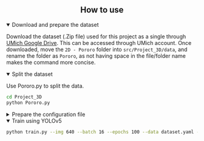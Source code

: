 ## <div align="center">How to use</div>

<!-- ```bash
git clone https://github.com/UMich-jihohan/ece-5831-project.git  # clone
cd ece-5831-project/src
pip install -r requirements.txt  # install
``` -->
<details open>
<summary>Download and prepare the dataset</summary>

Download the dataset (.Zip file) used for this project as a single through [UMich Google Drive](https://drive.google.com/file/d/17VLmkYnNJ6AFLT9TUk-1HGiqZgtp4-t2/view?usp=share).
This can be accessed through UMich account.
Once downloaded, move the `2D - Pororo` folder into `src/Project_3D/data`, and rename the folder as `Pororo`, as not having space in the file/folder name makes the command more concise.

</details>

<details open>
<summary>Split the dataset</summary>

Use Pororo.py to split the data.
```bash
cd Project_3D
python Pororo.py
```

</details>

<details close>

<summary>Prepare the configuration file</summary>

The configuration file is prepared as `dataset.yaml`, but make sure to edit this when you are changing the dataset or file directory.

</details>

<details open>

<summary>Train using YOLOv5</summary>

```bash
python train.py --img 640 --batch 16 --epochs 100 --data dataset.yaml --weights yolov5s.pt
```

</details>
